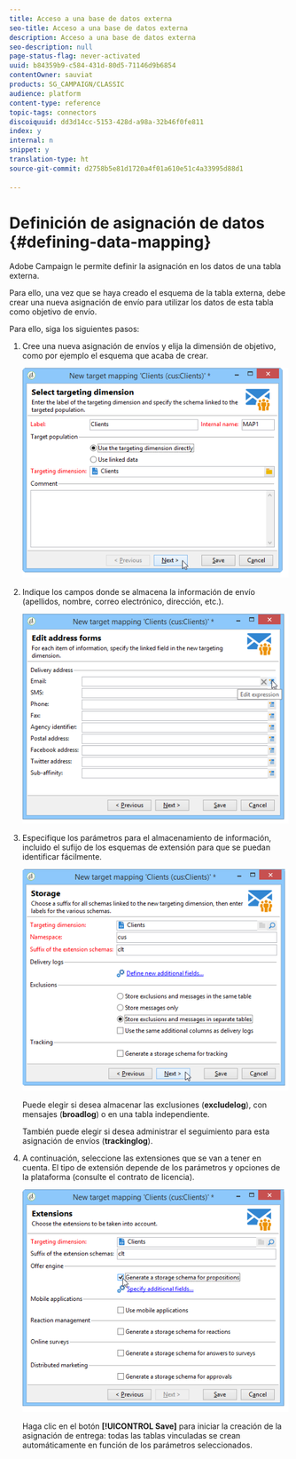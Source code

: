```yaml
---
title: Acceso a una base de datos externa
seo-title: Acceso a una base de datos externa
description: Acceso a una base de datos externa
seo-description: null
page-status-flag: never-activated
uuid: b84359b9-c584-431d-80d5-71146d9b6854
contentOwner: sauviat
products: SG_CAMPAIGN/CLASSIC
audience: platform
content-type: reference
topic-tags: connectors
discoiquuid: dd3d14cc-5153-428d-a98a-32b46f0fe811
index: y
internal: n
snippet: y
translation-type: ht
source-git-commit: d2758b5e81d1720a4f01a610e51c4a33995d88d1

---
```



# Definición de asignación de datos {#defining-data-mapping}

Adobe Campaign le permite definir la asignación en los datos de una tabla externa.

Para ello, una vez que se haya creado el esquema de la tabla externa, debe crear una nueva asignación de envío para utilizar los datos de esta tabla como objetivo de envío.

Para ello, siga los siguientes pasos:

1. Cree una nueva asignación de envíos y elija la dimensión de objetivo, como por ejemplo el esquema que acaba de crear.

   ![](assets/wf_new_mapping_create_fda.png)

1. Indique los campos donde se almacena la información de envío (apellidos, nombre, correo electrónico, dirección, etc.).

   ![](assets/wf_new_mapping_define_join.png)

1. Especifique los parámetros para el almacenamiento de información, incluido el sufijo de los esquemas de extensión para que se puedan identificar fácilmente.

   ![](assets/wf_new_mapping_define_names.png)

   Puede elegir si desea almacenar las exclusiones (**excludelog**), con mensajes (**broadlog**) o en una tabla independiente.

   También puede elegir si desea administrar el seguimiento para esta asignación de envíos (**trackinglog**).

1. A continuación, seleccione las extensiones que se van a tener en cuenta. El tipo de extensión depende de los parámetros y opciones de la plataforma (consulte el contrato de licencia).

   ![](assets/wf_new_mapping_define_extensions.png)

   Haga clic en el botón **[!UICONTROL Save]** para iniciar la creación de la asignación de entrega: todas las tablas vinculadas se crean automáticamente en función de los parámetros seleccionados.
